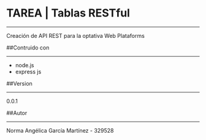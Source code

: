 # TAREA | Tablas RESTful
***
Creación de API REST para la optativa Web Plataforms

##Contruido con
***
* node.js
* express js

##Version
***
0.0.1

##Autor
***
Norma Angélica García Martínez - 329528
